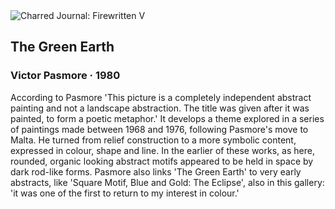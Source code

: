 <div class="artwork-of-the-day">
  <div class="container">
    <div class="img-wrapper">
      <img
        src="https://uploads6.wikiart.org/images/victor-pasmore/the-green-earth-1980.jpg!Large.jpg"
        alt="Charred Journal: Firewritten V" />
    </div>
    <div class="artwork-detail">
      <div class="artwork-origin"> 
        <h2 class="artwork-name">The Green Earth</h2>
        <h3 class="artist">
          Victor Pasmore
                    ·  1980
        </h3>
      </div>
      <p class="description">
        <span class="artwork-description-text ng-binding" ng-bind-html="viewModel.ArtworkOfTheDay.Description | unsafe">According to Pasmore 'This picture is a completely independent abstract painting and not a landscape abstraction. The title was given after it was painted, to form a poetic metaphor.' It develops a theme explored in a series of paintings made between 1968 and 1976, following Pasmore's move to Malta. He turned from relief construction to a more symbolic content, expressed in colour, shape and line. In the earlier of these works, as here, rounded, organic looking abstract motifs appeared to be held in space by dark rod-like forms. Pasmore also links 'The Green Earth' to very early abstracts, like 'Square Motif, Blue and Gold: The Eclipse', also in this gallery: 'it was one of the first to return to my interest in colour.' </span>
                        <div class="text-shadow-container" ng-show="showShadow" style=""></div>
      </p>
    </div>
  </div>

</div>
